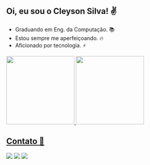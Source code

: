 ## Oi, eu sou o Cleyson Silva! ✌

- Graduando em Eng. da Computação. 📚
- Estou sempre me aperfeiçoando. 🔥
- Aficionado por tecnologia. ⚡

<a href="https://github.com/cleyson02">
<img height="180em" src="https://github-readme-stats.vercel.app/api?username=cleyson02&show_icons=true&theme=dracula&include_all_commits=true&count_private=true"/>
<img height="180em" src="https://github-readme-stats.vercel.app/api/top-langs/?username=cleyson02&layout=compact&langs_count=7&theme=dracula"/>

## Contato 📧

<div> 
<a href="mailto:cleysonsilva2002@gmail.com"><img src="https://img.shields.io/badge/Gmail-D14836?style=for-the-badge&logo=gmail&logoColor=white"target="_blank"></a>
<a href="https://t.me/cleysonoliveira02" target="_blank"><img src="https://img.shields.io/badge/Telegram-2CA5E0?style=for-the-badge&logo=telegram&logoColor=white" target="_blank"></a>
<a href="https://www.linkedin.com/in/cleyson20-silva02/"target="_blank"><img src="https://img.shields.io/badge/-LinkedIn-%230077B5?style=for-the-badge&logo=linkedin&logoColor=white"target="_blank"></a> 
</div>

